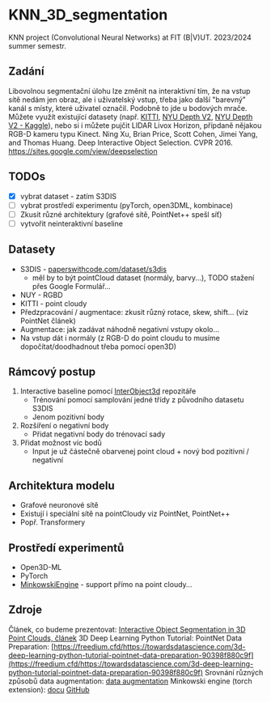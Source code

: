 # KNN_3D_segmentation
KNN project (Convolutional Neural Networks) at FIT (B|V)UT. 2023/2024 summer semestr.

## Zadání

Libovolnou segmentační úlohu lze změnit na interaktivní tím, že na vstup sítě nedám jen obraz, ale i uživatelský vstup, třeba jako další "barevný" kanál s místy, které uživatel označil. Podobně to jde u bodových mrače. Můžete využít existující datasety (např. [KITTI](http://www.cvlibs.net/datasets/kitti/eval_semantics.php), [NYU Depth V2](https://cs.nyu.edu/~silberman/datasets/nyu_depth_v2.html), [NYU Depth V2 - Kaggle](https://www.kaggle.com/datasets/soumikrakshit/nyu-depth-v2)), nebo si i můžete pujčit LIDAR Livox Horizon, přípdaně nějakou RGB-D kameru typu Kinect.
Ning Xu, Brian Price, Scott Cohen, Jimei Yang, and Thomas Huang. Deep Interactive Object Selection. CVPR 2016. https://sites.google.com/view/deepselection


## TODOs
- [x] vybrat dataset - zatím S3DIS
- [ ] vybrat prostředí experimentu (pyTorch, open3DML, kombinace)
- [ ] Zkusit různé architektury (grafové sítě, PointNet++ spešl síť)
- [ ] vytvořit neinteraktivní baseline

## Datasety

- S3DIS - [paperswithcode.com/dataset/s3dis](https://paperswithcode.com/dataset/s3dis)
  - měl by to být pointCloud dataset (normály, barvy...), TODO stažení přes Google Formulář...
- NUY - RGBD
- KITTI - point cloudy
- Předzpracování / augmentace: zkusit různý rotace, skew, shift… (viz PointNet článek)
- Augmentace: jak zadávat náhodně negativní vstupy okolo…
- Na vstup dát i normály (z RGB-D do point cloudu to musíme dopočítat/doodhadnout třeba pomocí open3D)


## Rámcový postup

1) Interactive baseline pomocí [InterObject3d](https://github.com/theodorakontogianni/InterObject3D) repozitáře
    - Trénování pomocí samplování jedné třídy z původního datasetu S3DIS
    - Jenom pozitivní body
2) Rozšíření o negativní body
    - Přidat negativní body do trénovací sady
3) Přidat možnost víc bodů
    - Input je už částečně obarvenej point cloud + nový bod pozitivní / negativní

## Architektura modelu
- Grafové neuronové sítě
- Existují i speciální sítě na pointCloudy viz PointNet, PointNet++
- Popř. Transformery

## Prostředí experimentů
- Open3D-ML
- PyTorch
- [MinkowskiEngine](https://github.com/NVIDIA/MinkowskiEngine) - support přímo na point cloudy…

## Zdroje
Článek, co budeme prezentovat: [Interactive Object Segmentation in 3D Point Clouds, článek](https://arxiv.org/pdf/2204.07183.pdf)
3D Deep Learning Python Tutorial: PointNet Data Preparation: [https://freedium.cfd/https://towardsdatascience.com/3d-deep-learning-python-tutorial-pointnet-data-preparation-90398f880c9f](https://freedium.cfd/https://towardsdatascience.com/3d-deep-learning-python-tutorial-pointnet-data-preparation-90398f880c9f)
Srovnání různých způsobů data augmentation: [data augmentation](https://arxiv.org/ftp/arxiv/papers/2308/2308.12113.pdf)
Minkowski engine (torch extension): [docu](https://nvidia.github.io/MinkowskiEngine/) [GitHub](https://github.com/NVIDIA/MinkowskiEngine)
